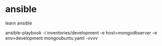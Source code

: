 # ansible
learn ansible

ansible-playbook -i inventories/development -e host=mongodbserver -e env=development mongoubuntu.yaml -vvvv
